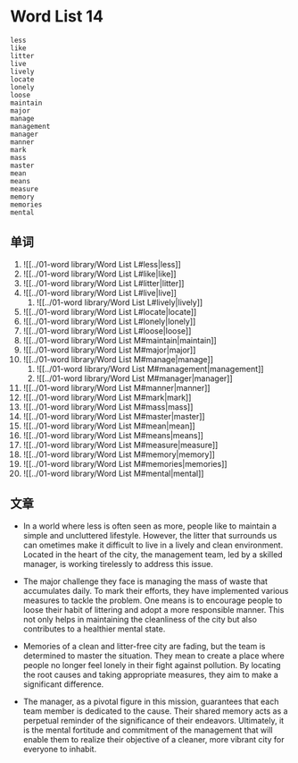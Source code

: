 # Word List 14

	less
	like
	litter
	live
	lively
	locate
	lonely
	loose
	maintain
	major
	manage
	management
	manager
	manner
	mark
	mass
	master
	mean
	means
	measure
	memory
	memories
	mental


## 单词
1. ![[../01-word library/Word List L#less|less]]
2. ![[../01-word library/Word List L#like|like]]
3. ![[../01-word library/Word List L#litter|litter]]
4. ![[../01-word library/Word List L#live|live]]
	1. ![[../01-word library/Word List L#lively|lively]]
5. ![[../01-word library/Word List L#locate|locate]]
6. ![[../01-word library/Word List L#lonely|lonely]]
7. ![[../01-word library/Word List L#loose|loose]]
8. ![[../01-word library/Word List M#maintain|maintain]]
9. ![[../01-word library/Word List M#major|major]]
10. ![[../01-word library/Word List M#manage|manage]]
	1. ![[../01-word library/Word List M#management|management]]
	2. ![[../01-word library/Word List M#manager|manager]]
11. ![[../01-word library/Word List M#manner|manner]]
12. ![[../01-word library/Word List M#mark|mark]]
13. ![[../01-word library/Word List M#mass|mass]]
14. ![[../01-word library/Word List M#master|master]]
15. ![[../01-word library/Word List M#mean|mean]]
16. ![[../01-word library/Word List M#means|means]]
17. ![[../01-word library/Word List M#measure|measure]]
18. ![[../01-word library/Word List M#memory|memory]]
19. ![[../01-word library/Word List M#memories|memories]]
20. ![[../01-word library/Word List M#mental|mental]]

## 文章

- In a world where less is often seen as more, people like to maintain a simple and uncluttered lifestyle. However, the litter that surrounds us can ometimes make it difficult to live in a lively and clean environment. Located in the heart of the city, the management team, led by a skilled manager, is working tirelessly to address this issue.

- The major challenge they face is managing the mass of waste that accumulates daily. To mark their efforts, they have implemented various measures to tackle the problem. One means is to encourage people to loose their habit of littering and adopt a more responsible manner. This not only helps in maintaining the cleanliness of the city but also contributes to a healthier mental state.

- Memories of a clean and litter-free city are fading, but the team is determined to master the situation. They mean to create a place where people no longer feel lonely in their fight against pollution. By locating the root causes and taking appropriate measures, they aim to make a significant difference.

- The manager, as a pivotal figure in this mission, guarantees that each team member is dedicated to the cause. Their shared memory acts as a perpetual reminder of the significance of their endeavors. Ultimately, it is the mental fortitude and commitment of the management that will enable them to realize their objective of a cleaner, more vibrant city for everyone to inhabit.
